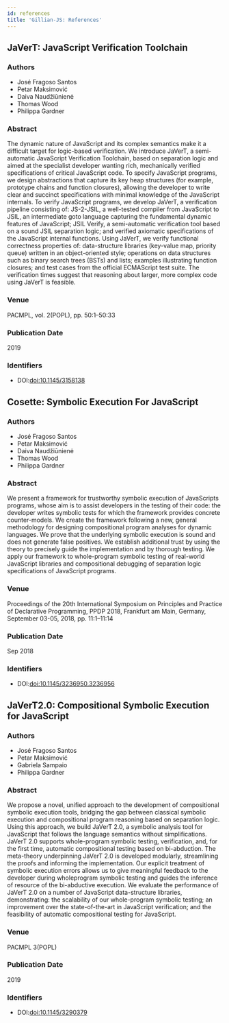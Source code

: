 ```yaml
---
id: references
title: 'Gillian-JS: References'
---
```


## JaVerT: JavaScript Verification Toolchain

### Authors

- José Fragoso Santos
- Petar Maksimović
- Daiva Naudžiūnienė
- Thomas Wood
- Philippa Gardner

### Abstract

The dynamic nature of JavaScript and its complex semantics make it a difficult target for logic-based verification. We introduce JaVerT, a semi-automatic JavaScript Verification Toolchain, based on separation logic and aimed at the specialist developer wanting rich, mechanically verified specifications of critical JavaScript code. To specify JavaScript programs, we design abstractions that capture its key heap structures (for example, prototype chains and function closures), allowing the developer to write clear and succinct specifications with minimal knowledge of the JavaScript internals. To verify JavaScript programs, we develop JaVerT, a verification pipeline consisting of: JS-2-JSIL, a well-tested compiler from JavaScript to JSIL, an intermediate goto language capturing the fundamental dynamic features of JavaScript; JSIL Verify, a semi-automatic verification tool based on a sound JSIL separation logic; and verified axiomatic specifications of the JavaScript internal functions. Using JaVerT, we verify functional correctness properties of: data-structure libraries (key-value map, priority queue) written in an object-oriented style; operations on data structures such as binary search trees (BSTs) and lists; examples illustrating function closures; and test cases from the official ECMAScript test suite. The verification times suggest that reasoning about larger, more complex code using JaVerT is feasible.

### Venue

PACMPL, vol. 2(POPL), pp. 50:1–50:33

### Publication Date

2019

### Identifiers

- DOI:[doi:10.1145/3158138](http://dx.doi.org/10.1145/3158138)

## Cosette: Symbolic Execution For JavaScript

### Authors

- José Fragoso Santos
- Petar Maksimović
- Daiva Naudžiūnienė
- Thomas Wood
- Philippa Gardner

### Abstract

We present a framework for trustworthy symbolic execution of JavaScripts programs, whose aim is to assist developers in the testing of their code: the developer writes symbolic tests for which the framework provides concrete counter-models. We create the framework following a new, general methodology for designing compositional program analyses for dynamic languages. We prove that the underlying symbolic execution is sound and does not generate false positives. We establish additional trust by using the theory to precisely guide the implementation and by thorough testing. We apply our framework to whole-program symbolic testing of real-world JavaScript libraries and compositional debugging of separation logic specifications of JavaScript programs.

### Venue

Proceedings of the 20th International Symposium on Principles and Practice of Declarative Programming, PPDP 2018, Frankfurt am Main, Germany, September 03-05, 2018, pp. 11:1–11:14

### Publication Date

Sep 2018

### Identifiers

- DOI:[doi:10.1145/3236950.3236956](http://dx.doi.org/10.1145/3236950.3236956)

## JaVerT2.0: Compositional Symbolic Execution for JavaScript

### Authors

- José Fragoso Santos
- Petar Maksimović
- Gabriela Sampaio
- Philippa Gardner

### Abstract

We propose a novel, unified approach to the development of compositional symbolic execution tools, bridging the gap between classical symbolic execution and compositional program reasoning based on separation logic. Using this approach, we build JaVerT 2.0, a symbolic analysis tool for JavaScript that follows the language semantics without simplifications. JaVerT 2.0 supports whole-program symbolic testing, verification, and, for the first time, automatic compositional testing based on bi-abduction. The meta-theory underpinning JaVerT 2.0 is developed modularly, streamlining the proofs and informing the implementation. Our explicit treatment of symbolic execution errors allows us to give meaningful feedback to the developer during wholeprogram symbolic testing and guides the inference of resource of the bi-abductive execution. We evaluate the performance of JaVerT 2.0 on a number of JavaScript data-structure libraries, demonstrating: the scalability of our whole-program symbolic testing; an improvement over the state-of-the-art in JavaScript verification; and the feasibility of automatic compositional testing for JavaScript.

### Venue

PACMPL 3(POPL)

### Publication Date

2019

### Identifiers

- DOI:[doi:10.1145/3290379](http://dx.doi.org/10.1145/3290379)
